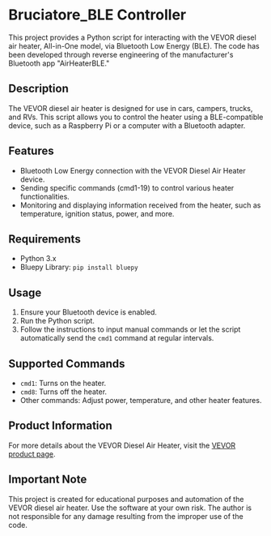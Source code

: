 # Bruciatore_BLE Controller

This project provides a Python script for interacting with the VEVOR diesel air heater, All-in-One model, via Bluetooth Low Energy (BLE). The code has been developed through reverse engineering of the manufacturer's Bluetooth app "AirHeaterBLE."

## Description

The VEVOR diesel air heater is designed for use in cars, campers, trucks, and RVs. This script allows you to control the heater using a BLE-compatible device, such as a Raspberry Pi or a computer with a Bluetooth adapter.

## Features

- Bluetooth Low Energy connection with the VEVOR Diesel Air Heater device.
- Sending specific commands (cmd1-19) to control various heater functionalities.
- Monitoring and displaying information received from the heater, such as temperature, ignition status, power, and more.

## Requirements

- Python 3.x
- Bluepy Library: `pip install bluepy`

## Usage

1. Ensure your Bluetooth device is enabled.
2. Run the Python script.
3. Follow the instructions to input manual commands or let the script automatically send the `cmd1` command at regular intervals.

## Supported Commands

- `cmd1`: Turns on the heater.
- `cmd8`: Turns off the heater.
- Other commands: Adjust power, temperature, and other heater features.

## Product Information

For more details about the VEVOR Diesel Air Heater, visit the [VEVOR product page](https://www.vevor.it/riscaldatore-aria-diesel-c_10321/vevor-riscaldatore-d-aria-diesel-all-in-one-per-auto-camper-camion-rv-12v-5kw-temperatura-regolabile-8-36-controllo-bluetooth-riscaldatore-da-parcheggio-per-auto-consumo-di-carburante-0-16-0-52l-h-p_010971160616).

## Important Note

This project is created for educational purposes and automation of the VEVOR diesel air heater. Use the software at your own risk. The author is not responsible for any damage resulting from the improper use of the code.
